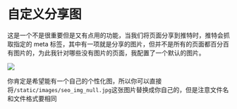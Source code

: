 <!--
 * @Author: mulingyuer
 * @Date: 2023-03-28 03:01:30
 * @LastEditTime: 2023-03-28 03:06:10
 * @LastEditors: mulingyuer
 * @Description: 自定义分享图
 * @FilePath: \Typecho_Theme_JJ\src\advanced-config\share-img.md
 * 怎么可能会有bug！！！
-->

# 自定义分享图

这是一个不是很重要但是又有点用的功能，当我们将页面分享到推特时，推特会抓取指定的 meta 标签，其中有一项就是分享的图片，但并不是所有的页面都百分百有图片的，为此我针对哪些没有图片的页面，我配置了一个默认的图片。

![](/images/advanced-config/share-img/自定义分享图01.jpg)

你肯定是希望能有一个自己的个性化图，所以你可以直接将`/static/images/seo_img_null.jpg`这张图片替换成你自己的，但是注意文件名和文件格式要相同
